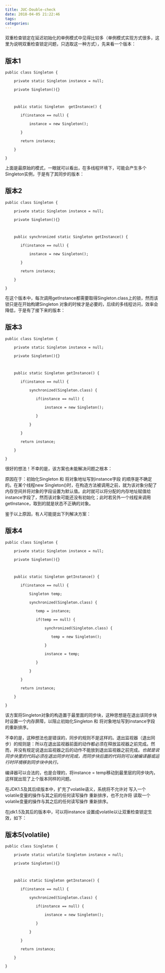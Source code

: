 ```yaml
---
title: JUC-Double-check
date: 2018-04-05 21:22:46
tags:
categories:
---
```


双重检查锁定在延迟初始化的单例模式中见得比较多（单例模式实现方式很多，这里为说明双重检查锁定问题，只选取这一种方式），先来看一个版本：
## 版本1
 
```
public class Singleton {

    private static Singleton instance = null;

    private Singleton(){}

   

    public static Singleton  getInstance() {

       if(instance == null) {

           instance = new Singleton();

       }

       return instance;

    }

}
```

上面是最原始的模式，一眼就可以看出，在多线程环境下，可能会产生多个Singleton实例，于是有了其同步的版本：
## 版本2

```
public class Singleton {

    private static Singleton instance = null;

    private Singleton(){}

   

    public synchronized static Singleton getInstance() {

       if(instance == null) {

           instance = new Singleton();

       }

       return instance;

    }

}
```

在这个版本中，每次调用getInstance都需要取得Singleton.class上的锁，然而该锁只是在开始构建Singleton 对象的时候才是必要的，后续的多线程访问，效率会降低，于是有了接下来的版本：

## 版本3

```
public class Singleton {

    private static Singleton instance = null;

    private Singleton(){}

   

    public static Singleton getInstance() {

       if(instance == null) {

           synchronized(Singleton.class) {

              if(instance == null) {

                  instance = new Singleton();

              }

           }

       }

       return instance;

    }

}
```

很好的想法！不幸的是，该方案也未能解决问题之根本：

 

原因在于：初始化Singleton  和 将对象地址写到instance字段 的顺序是不确定的。在某个线程new Singleton()时，在构造方法被调用之前，就为该对象分配了内存空间并将对象的字段设置为默认值。此时就可以将分配的内存地址赋值给instance字段了，然而该对象可能还没有初始化；此时若另外一个线程来调用getInstance，取到的就是状态不正确的对象。

 

鉴于以上原因，有人可能提出下列解决方案：

## 版本4

```
public class Singleton {

    private static Singleton instance = null;

    private Singleton(){}

   

    public static Singleton getInstance() {

       if(instance == null) {

           Singleton temp;

           synchronized(Singleton.class) {

              temp = instance;

              if(temp == null) {

                  synchronized(Singleton.class) {

                     temp = new Singleton();

                  }

                  instance = temp;

              }

           }

       }

       return instance;

    }

}
```

该方案将Singleton对象的构造置于最里面的同步块，这种思想是在退出该同步块时设置一个内存屏障，以阻止初始化Singleton  和 将对象地址写到instance字段 的重新排序。

 

不幸的是，这种想法也是错误的，同步的规则不是这样的。退出监视器（退出同步）的规则是：所以在退出监视器前面的动作都必须在释放监视器之前完成。然而，并没有规定说退出监视器之后的动作不能放到退出监视器之前完成。*也就是说同步块里的代码必须在退出同步时完成，而同步块后面的代码则可以被编译器或运行时环境移到同步块中执行。*

 

编译器可以合法的，也是合理的，将instance = temp移动到最里层的同步块内，这样就出现了上个版本同样的问题。

 

在JDK1.5及其后续版本中，扩充了volatile语义，系统将不允许对 写入一个volatile变量的操作与其之前的任何读写操作 重新排序，也不允许将 读取一个volatile变量的操作与其之后的任何读写操作 重新排序。

 

在jdk1.5及其后的版本中，可以将instance 设置成volatile以让双重检查锁定生效，如下：

## 版本5(volatile)

```
public class Singleton {

    private static volatile Singleton instance = null;

    private Singleton(){}

   

    public static Singleton getInstance() {

       if(instance == null) {

           synchronized(Singleton.class) {

              if(instance == null) {

                  instance = new Singleton();

              }

           }

       }

       return instance;

    }

}
```